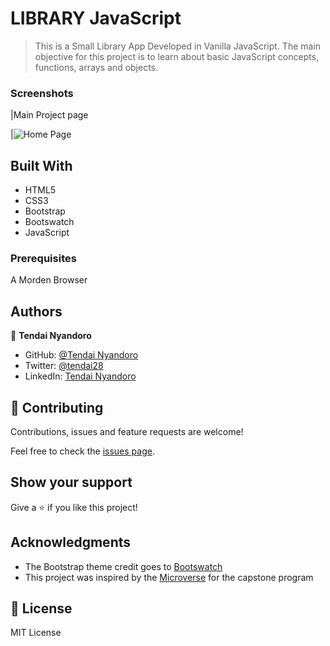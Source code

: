#  LIBRARY JavaScript

> This is a Small Library App Developed in Vanilla JavaScript. The main objective for this project is to learn about basic JavaScript concepts, functions, arrays and objects.

### Screenshots

|Main Project page

|![Home Page](https://user-images.githubusercontent.com/30318155/108639880-854d7480-749f-11eb-9cc2-fbe3b091aa28.png)

## Built With

- HTML5
- CSS3
- Bootstrap
- Bootswatch
- JavaScript


### Prerequisites

A Morden Browser


## Authors

👤 **Tendai Nyandoro**

- GitHub: [@Tendai Nyandoro](https://github.com/tnyandoro)
- Twitter: [@tendai28](https://twitter.com/tendai28)
- LinkedIn: [Tendai Nyandoro](https://www.linkedin.com/in/tendai-nyandoro/)

## 🤝 Contributing

Contributions, issues and feature requests are welcome!

Feel free to check the [issues page](https://github.com/sinework/Library-v1.1/issues/).

## Show your support

Give a ⭐️ if you like this project!

## Acknowledgments

- The Bootstrap theme credit goes to [Bootswatch](https://bootswatch.com/)
- This project was inspired by the [Microverse](https:www.microverse.org) for the capstone program


## 📝 License

MIT License
